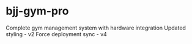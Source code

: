 # bjj-gym-pro
Complete gym management system with hardware integration
Updated styling - v2
Force deployment sync - v4
